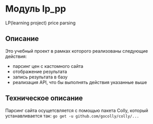 #  Модуль lp_pp
LP(learning project) price parsing

## Описание

Это учебный проект в рамках которого реализованы следующие действия:

- парсинг цен с кастомного сайта
- отображение результата
- запись результата в базу
- реализация API, что бы выполнять действия указанные выше

## Техническое описание

Парсинг сайта осущетсвляется с помощью пакета Colly, который устанавливается так: `go get -u github.com/gocolly/colly/...`
